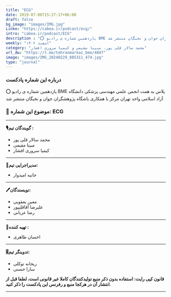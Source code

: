 ```yaml
---
title: "ECG"
date: 2019-07-06T15:27:17+06:00
draft: false
bg_image: "images/IMG.jpg"
Linke: "https://cabea.ir/podcast/ecg/"
intro: "cabea.ir/podcast/ECG"
description : "⭕️ یازدهمین شماره ی رادیو BME پلاس به همت انجمن علمی مهندسی پزشکی دانشگاه آزاد اسلامی واحد تهران مرکز با همکاری باشگاه پژوهشگران جوان و نخبگان منتشر شد"
weekly: "اسفند ۱۴۰۲"
category: "محمد سالار قلی پور، مبینا مقیمی و کیمیا سروری افشار"
url_dw: "https://t.me/tehranmarkaz_bme/4847"
image: "images/IMG_20240229_085311_474.jpg"
type: "journal"
---
```



### درباره این شماره پادکست

⭕️ یازدهمین شماره ی رادیو BME پلاس به همت انجمن علمی مهندسی پزشکی دانشگاه آزاد اسلامی واحد تهران مرکز با همکاری باشگاه پژوهشگران جوان و نخبگان منتشر شد

### 📌 موضوع این شماره: ECG

-----------------------------

**🎙گویندگان تیم :**

- محمد سالار قلی پور
- مبینا مقیمی 
- کیمیا سروری افشار

-----------------------------

**📝مدیراجرایی تیم:**

- حانیه امیدوار


-----------------------------

**🖊نویسندگان:**
- معین یعقوبی
- علیرضا آقاقلیپور
- رضا عریانی

-----------------------------
**🧰تهیه کننده :**

- احسان طاهری

-----------------------------
**🎚تدوینگر تیم:**

- ریحانه توکلی
- سارا حسنی

**قانون کپی رایت: استفاده بدون ذکر منبع تولیدکنندگان کاملا غیر قانونی است، لطفا قبل از انتشار آن در هرکجا منبع و رفرنس این پادکست را ذکر کنید.**

--------------------------------------------------------

